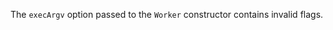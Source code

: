 
The `execArgv` option passed to the `Worker` constructor contains
invalid flags.

<a id="ERR_WORKER_NOT_RUNNING"></a>
